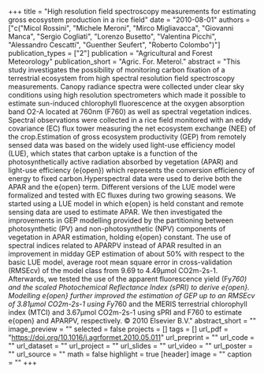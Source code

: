 +++
title = "High resolution field spectroscopy measurements for estimating gross ecosystem production in a rice field"
date = "2010-08-01"
authors = ["c("Micol Rossini", "Michele Meroni", "Mirco Migliavacca", "Giovanni Manca", "Sergio Cogliati", "Lorenzo Busetto", "Valentina Picchi", "Alessandro Cescatti", "Guenther Seufert", "Roberto Colombo")"]
publication_types = ["2"]
publication = "Agricultural and Forest Meteorology"
publication_short = "Agric. For. Meterol."
abstract = "This study investigates the possibility of monitoring carbon fixation of a terrestrial ecosystem from high spectral resolution field spectroscopy measurements. Canopy radiance spectra were collected under clear sky conditions using high resolution spectrometers which made it possible to estimate sun-induced chlorophyll fluorescence at the oxygen absorption band O2-A located at 760nm (F760) as well as spectral vegetation indices. Spectral observations were collected in a rice field monitored with an eddy covariance (EC) flux tower measuring the net ecosystem exchange (NEE) of the crop.Estimation of gross ecosystem productivity (GEP) from remotely sensed data was based on the widely used light-use efficiency model (LUE), which states that carbon uptake is a function of the photosynthetically active radiation absorbed by vegetation (APAR) and light-use efficiency (e{open}) which represents the conversion efficiency of energy to fixed carbon.Hyperspectral data were used to derive both the APAR and the e{open} term. Different versions of the LUE model were formalized and tested with EC fluxes during two growing seasons. We started using a LUE model in which e{open} is held constant and remote sensing data are used to estimate APAR. We then investigated the improvements in GEP modelling provided by the partitioning between photosynthetic (PV) and non-photosynthetic (NPV) components of vegetation in APAR estimation, holding e{open} constant. The use of spectral indices related to APARPV instead of APAR resulted in an improvement in midday GEP estimation of about 50% with respect to the basic LUE model, average root mean square error in cross-validation (RMSEcv) of the model class from 9.69 to 4.49μmol CO2m-2s-1. Afterwards, we tested the use of the apparent fluorescence yield (Fy*760) and the scaled Photochemical Reflectance Index (sPRI) to derive e{open}. Modelling e{open} further improved the estimation of GEP up to an RMSEcv of 3.81μmol CO2m-2s-1 using Fy*760 and the MERIS terrestrial chlorophyll index (MTCI) and 3.67μmol CO2m-2s-1 using sPRI and F760 to estimate e{open} and APARPV, respectively. © 2010 Elsevier B.V."
abstract_short = ""
image_preview = ""
selected = false
projects = []
tags = []
url_pdf = "https://doi.org/10.1016/j.agrformet.2010.05.011"
url_preprint = ""
url_code = ""
url_dataset = ""
url_project = ""
url_slides = ""
url_video = ""
url_poster = ""
url_source = ""
math = false
highlight = true
[header]
image = ""
caption = ""
+++
